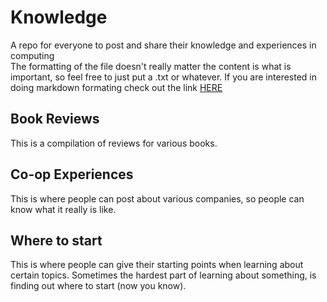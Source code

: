 # Knowledge
A repo for everyone to post and share their knowledge and experiences in computing  
The formatting of the file doesn't really matter the content is what is important, so feel free to just put a .txt or whatever. If you are interested in doing markdown formating check out the link [HERE](https://github.com/adam-p/markdown-here/wiki/Markdown-Cheatsheet)
 

## Book Reviews  
This is a compilation of reviews for various books.  

## Co-op Experiences  
This is where people can post about various companies, so people can know what it really is like.

## Where to start
This is where people can give their starting points when learning about certain topics. Sometimes the hardest part of learning about something, is finding out where to start (now you know).
